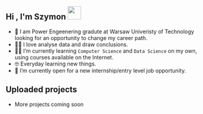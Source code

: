 <h2>Hi , I'm Szymon <img src="https://media.giphy.com/media/hvRJCLFzcasrR4ia7z/giphy.gif" width="35"></h2>


- :school: I am Power Engeenering gradute at Warsaw Univeristy of Technology looking for an opportunity to change my career path.
- :technologist: I love analyse data and draw conclusions.
- :student: I’m currently learning `Computer Science` and `Data Science` on my own, using courses available on the Internet.
- :nerd_face: Everyday learning new things.
- :thinking: I’m currently open for a new internship/entry level job opportunity.

<h2>Uploaded projects</h2>

- More projects coming soon
